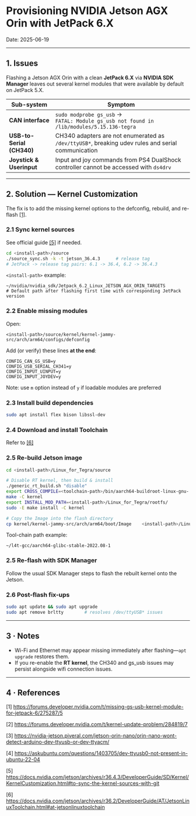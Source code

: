 # Provisioning NVIDIA Jetson AGX Orin with JetPack 6.X
Date:  2025-06-19

---

## 1. Issues

Flashing a Jetson AGX Orin with a clean **JetPack 6.X** via **NVIDIA SDK Manager** leaves out several kernel modules that were available by default on JetPack 5.X.

| Sub-system | Symptom |
|------------|---------|
| **CAN interface** | `sudo modprobe gs_usb` →<br>`FATAL: Module gs_usb not found in /lib/modules/5.15.136-tegra` |
| **USB-to-Serial (CH340)** | CH340 adapters are not enumerated as `/dev/ttyUSB*`, breaking udev rules and serial communication |
| **Joystick & Userinput** | Input and joy commands from PS4 DualShock controller cannot be accessed with `ds4drv`|


---

## 2. Solution — Kernel Customization

The fix is to add the missing kernel options to the defconfig, rebuild, and re-flash [[1]](#1).

### 2.1 Sync kernel sources 
See official guide [[5]](#5) if needed.


```bash
cd <install-path>/source
./source_sync.sh -k -t jetson_36.4.3      # release tag
# JetPack -> release tag pairs: 6.1 -> 36.4, 6.2 -> 36.4.3 
```

`<install-path>` example:  

```text
~/nvidia/nvidia_sdk/Jetpack_6.2_Linux_JETSON_AGX_ORIN_TARGETS
# Default path after flashing first time with corresponding JetPack version
```

### 2.2 Enable missing modules

Open:

```text
<install-path>/source/kernel/kernel-jammy-src/arch/arm64/configs/defconfig
```

Add (or verify) these lines **at the end**:

```text
CONFIG_CAN_GS_USB=y
CONFIG_USB_SERIAL_CH341=y
CONFIG_INPUT_UINPUT=y
CONFIG_INPUT_JOYDEV=y
```
Note: use `m` option instead of `y` if loadable modules are preferred

### 2.3 Install build dependencies

```bash
sudo apt install flex bison libssl-dev
```

### 2.4 Download and install Toolchain
Refer to [[6]](#6)

### 2.5 Re-build Jetson image

```bash
cd <install-path>/Linux_for_Tegra/source

# Disable RT kernel, then build & install
./generic_rt_build.sh "disable"
export CROSS_COMPILE=<toolchain-path>/bin/aarch64-buildroot-linux-gnu-
make -C kernel
export INSTALL_MOD_PATH=<install-path>/Linux_for_Tegra/rootfs/
sudo -E make install -C kernel

# Copy the Image into the flash directory
cp kernel/kernel-jammy-src/arch/arm64/boot/Image    <install-path>/Linux_for_Tegra/kernel/Image
```

Tool-chain path example:  

```text
~/l4t-gcc/aarch64-glibc-stable-2022.08-1
```

### 2.5 Re-flash with SDK Manager

Follow the usual SDK Manager steps to flash the rebuilt kernel onto the Jetson.

### 2.6 Post-flash fix-ups

```bash
sudo apt update && sudo apt upgrade
sudo apt remove brltty        # resolves /dev/ttyUSB* issues
```

---

## 3 · Notes

* Wi-Fi and Ethernet may appear missing immediately after flashing—`apt upgrade` restores them.  
* If you re-enable the **RT kernel**, the CH340 and gs_usb issues may persist alongside wifi connection issues.

---

## 4 · References

<a id="1">[1]</a> <https://forums.developer.nvidia.com/t/missing-gs-usb-kernel-module-for-jetpack-6/275287/5> 

<a id="2">[2]</a> <https://forums.developer.nvidia.com/t/kernel-update-problem/284819/7>

<a id="3">[3]</a> <https://nvidia-jetson.piveral.com/jetson-orin-nano/orin-nano-wont-detect-arduino-dev-ttyusb-or-dev-ttyacm/>

<a id="4">[4]</a> <https://askubuntu.com/questions/1403705/dev-ttyusb0-not-present-in-ubuntu-22-04>

<a id="5">[5]</a> <https://docs.nvidia.com/jetson/archives/r36.4.3/DeveloperGuide/SD/Kernel/KernelCustomization.html#to-sync-the-kernel-sources-with-git>

<a id="6">[6]</a> <https://docs.nvidia.com/jetson/archives/r36.2/DeveloperGuide/AT/JetsonLinuxToolchain.html#at-jetsonlinuxtoolchain>
